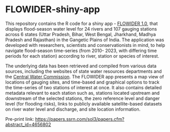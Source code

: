 # FLOWIDER-shiny-app
This repository contains the R code for a shiny app - <a href="https://wct-riverine-ecology-and-livelihoods.shinyapps.io/FLOWIDER_app/">FLOWIDER 1.0</a>, that displays flood-season water level for 24 rivers and 107 gauging stations across 6 states (Uttar Pradesh, Bihar, West Bengal, Jharkhand, Madhya Pradesh and Rajasthan) in the Gangetic Plains of India. The application was developed with researchers, scientists and conservationists in mind, to help navigate flood-season time-series (from 2010- 2023, with differing time periods for each station) according to river, station or species of interest. 

The underlying data has been retrieved and compiled from various data sources, including the websites of state water resources departments and the <a href="www.ffs.india-water.gov.in">Central Water Commission</a>. The FLOWIDER app presents a map view of locations of gauging sites, and time-based and graphical options to track the time-series of two stations of interest at once. It also contains detailed metadata relevant to each station such as, stations located upstream and downstream of the selected stations, the zero reference level and danger level (for flooding risks), links to publicly available satellite-based datasets on river water level and discharge, and site location information.

Pre-print link: https://papers.ssrn.com/sol3/papers.cfm?abstract_id=4656802
